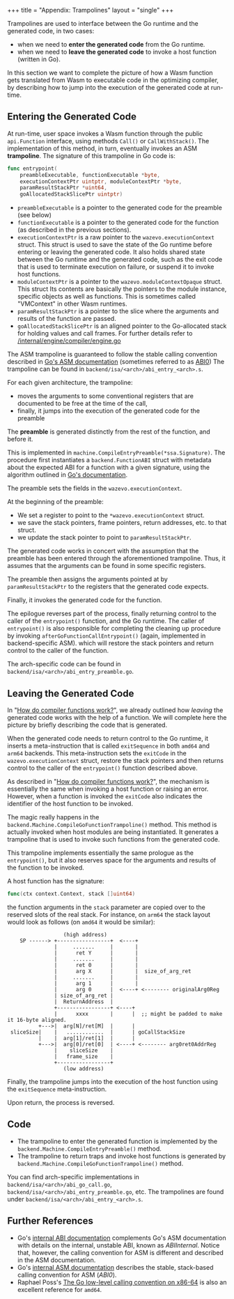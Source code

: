 +++
title = "Appendix: Trampolines"
layout = "single"
+++

Trampolines are used to interface between the Go runtime and the generated
code, in two cases:

- when we need to **enter the generated code** from the Go runtime.
- when we need to **leave the generated code** to invoke a host function
  (written in Go).

In this section we want to complete the picture of how a Wasm function gets
translated from Wasm to executable code in the optimizing compiler, by
describing how to jump into the execution of the generated code at run-time.

## Entering the Generated Code

At run-time, user space invokes a Wasm function through the public
`api.Function` interface, using methods `Call()` or `CallWithStack()`.  The
implementation of this method, in turn, eventually invokes an ASM
**trampoline**. The signature of this trampoline in Go code is:

```go
func entrypoint(
	preambleExecutable, functionExecutable *byte,
	executionContextPtr uintptr, moduleContextPtr *byte,
	paramResultStackPtr *uint64,
	goAllocatedStackSlicePtr uintptr)
```

- `preambleExecutable` is a pointer to the generated code for the preamble (see
  below)
- `functionExecutable` is a pointer to the generated code for the function (as
  described in the previous sections).
- `executionContextPtr` is a raw pointer to the `wazevo.executionContext`
  struct. This struct is used to save the state of the Go runtime before
entering or leaving the generated code. It also holds shared state between the
Go runtime and the generated code, such as the exit code that is used to
terminate execution on failure, or suspend it to invoke host functions.
- `moduleContextPtr` is a pointer to the `wazevo.moduleContextOpaque` struct.
  This struct Its contents are basically the pointers to the module instance,
specific objects as well as functions. This is sometimes called "VMContext" in
other Wasm runtimes.
- `paramResultStackPtr` is a pointer to the slice where the arguments and
  results of the function are passed.
- `goAllocatedStackSlicePtr` is an aligned pointer to the Go-allocated stack
  for holding values and call frames. For further details refer to
[/internal/engine/compiler/engine.go][wazero-engine-stack]

The ASM trampoline is guaranteed to follow the stable calling convention
described in [Go's ASM documentation][abi-asm] (sometimes referred to as
[ABI0][proposal-register-cc]) The trampoline can be found in
`backend/isa/<arch>/abi_entry_<arch>.s`.

For each given architecture, the trampoline:
- moves the arguments to some conventional registers that are documented to be
  free at the time of the call,
- finally, it jumps into the execution of the generated code for the preamble

The **preamble** is generated distinctly from the rest of the function, and
before it.

This is implemented in `machine.CompileEntryPreamble(*ssa.Signature)`.  The
procedure first instantiates a `backend.FunctionABI` struct with metadata about
the expected ABI for a function with a given signature, using the algorithm
outlined in [Go's documentation][abi-cc].

The preamble sets the fields in the `wazevo.executionContext`.

At the beginning of the preamble:

- We set a register to point to the `*wazevo.executionContext` struct.
- we save the stack pointers, frame pointers, return addresses, etc. to that
  struct.
- we update the stack pointer to point to `paramResultStackPtr`.

The generated code works in concert with the assumption that the preamble has
been entered through the aforementioned trampoline. Thus, it assumes that the
arguments can be found in some specific registers.

The preamble then assigns the arguments pointed at by `paramResultStackPtr` to
the registers that the generated code expects.

Finally, it invokes the generated code for the function.

The epilogue reverses part of the process, finally returning control to the caller
of the `entrypoint()` function, and the Go runtime. The caller of `entrypoint()`
is also responsible for completing the cleaning up procedure by invoking
`afterGoFunctionCallEntrypoint()` (again, implemented in backend-specific ASM).
which will restore the stack pointers and return control to the caller of the function.

The arch-specific code can be found in
`backend/isa/<arch>/abi_entry_preamble.go`.

[wazero-engine-stack]: https://github.com/tetratelabs/wazero/blob/095b49f74a5e36ce401b899a0c16de4eeb46c054/internal/engine/compiler/engine.go#L77-L132
[abi-arm64]: https://tip.golang.org/src/cmd/compile/abi-internal#arm64-architecture
[abi-amd64]: https://tip.golang.org/src/cmd/compile/abi-internal#amd64-architecture
[abi-cc]: https://tip.golang.org/src/cmd/compile/abi-internal#function-call-argument-and-result-passing


## Leaving the Generated Code

In "[How do compiler functions work?][how-do-compiler-functions-work]", we
already outlined how _leaving_ the generated code works with the help of a
function. We will complete here the picture by briefly describing the code that
is generated.

When the generated code needs to return control to the Go runtime,
it inserts a meta-instruction that is called `exitSequence` in both `amd64` and `arm64` backends.
This meta-instruction sets the `exitCode` in the `wazevo.executionContext` struct,
restore the stack pointers and then returns control to the caller of the
`entrypoint()` function described above.

As described in "[How do compiler functions work?][how-do-compiler-functions-work]",
the mechanism is essentially the same when invoking a host function or raising
an error. However, when a function is invoked the `exitCode` also indicates
the identifier of the host function to be invoked.

The magic really happens in the `backend.Machine.CompileGoFunctionTrampoline()` method.
This method is actually invoked when host modules are being instantiated.
It generates a trampoline that is used to invoke such functions from the generated code.

This trampoline implements essentially the same prologue as the `entrypoint()`,
but it also reserves space for the arguments and results of the function to be
invoked.

A host function has the signature:

```go
func(ctx context.Context, stack []uint64)
```

the function arguments in the `stack` parameter are copied over to the
reserved slots of the real stack. For instance, on `arm64` the stack layout
would look as follows (on `amd64` it would be similar):

```goat
                  (high address)
    SP ------> +-----------------+  <----+
               |     .......     |       |
               |      ret Y      |       |
               |     .......     |       |
               |      ret 0      |       |
               |      arg X      |       |  size_of_arg_ret
               |     .......     |       |
               |      arg 1      |       |
               |      arg 0      |  <----+ <-------- originalArg0Reg
               | size_of_arg_ret |
               |  ReturnAddress  |
               +-----------------+ <----+
               |      xxxx       |      |  ;; might be padded to make it 16-byte aligned.
          +--->|  arg[N]/ret[M]  |      |
 sliceSize|    |   ............  |      | goCallStackSize
          |    |  arg[1]/ret[1]  |      |
          +--->|  arg[0]/ret[0]  | <----+ <-------- arg0ret0AddrReg
               |    sliceSize    |
               |   frame_size    |
               +-----------------+
                  (low address)
```

Finally, the trampoline jumps into the execution of the host function
using the `exitSequence` meta-instruction.

Upon return, the process is reversed.

## Code

- The trampoline to enter the generated function is implemented by the
  `backend.Machine.CompileEntryPreamble()` method.
- The trampoline to return traps and invoke host functions is generated by
  `backend.Machine.CompileGoFunctionTrampoline()` method.

You can find arch-specific implementations in
`backend/isa/<arch>/abi_go_call.go`,
`backend/isa/<arch>/abi_entry_preamble.go`, etc. The trampolines are found
under `backend/isa/<arch>/abi_entry_<arch>.s`.

## Further References

- Go's [internal ABI documentation][abi-internal] complements Go's ASM
  documentation with details on the internal, unstable ABI, known as
*ABIInternal*. Notice that, however, the calling convention for ASM is
different and described in the ASM documentation.
- Go's [internal ASM documentation][abi-asm] describes the stable, stack-based
  calling convention for ASM (_ABI0_).
- Raphael Poss's [The Go low-level calling convention on
  x86-64][go-call-conv-x86] is also an excellent reference for `amd64`.

[abi-asm]: https://go.dev/doc/asm
[abi-internal]: https://tip.golang.org/src/cmd/compile/abi-internal
[go-call-conv-x86]: https://dr-knz.net/go-calling-convention-x86-64.html
[proposal-register-cc]: https://go.googlesource.com/proposal/+/master/design/40724-register-calling.md#background
[how-do-compiler-functions-work]: ../../how_do_compiler_functions_work/

